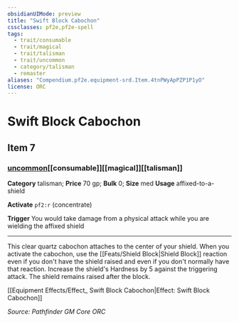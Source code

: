 ```yaml
---
obsidianUIMode: preview
title: "Swift Block Cabochon"
cssclasses: pf2e,pf2e-spell
tags:
  - trait/consumable
  - trait/magical
  - trait/talisman
  - trait/uncommon
  - category/talisman
  - remaster
aliases: "Compendium.pf2e.equipment-srd.Item.4tnPWyApPZP1P1yO"
license: ORC
---
```

# Swift Block Cabochon
## Item 7
### [uncommon](uncommon "Uncommon Rarity Trait")[[consumable]][[magical]][[talisman]]

**Category** talisman; 
**Price** 70 gp; 
**Bulk** 0; **Size** med
**Usage** affixed-to-a-shield

**Activate** `pf2:r` (concentrate)

**Trigger** You would take damage from a physical attack while you are wielding the affixed shield

* * *

This clear quartz cabochon attaches to the center of your shield. When you activate the cabochon, use the [[Feats/Shield Block|Shield Block]] reaction even if you don't have the shield raised and even if you don't normally have that reaction. Increase the shield's Hardness by 5 against the triggering attack. The shield remains raised after the block.

[[Equipment Effects/Effect_ Swift Block Cabochon|Effect: Swift Block Cabochon]]

*Source: Pathfinder GM Core*
*ORC*